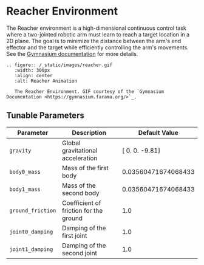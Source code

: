 # Reacher Environment
The Reacher environment is a high-dimensional continuous control task where a two-jointed robotic arm must learn to reach a target location in a 2D plane. The goal is to minimize the distance between the arm's end effector and the target while efficiently controlling the arm's movements. See the [Gymnasium documentation](https://gymnasium.farama.org/environments/mujoco/reacher/) for more details.

```{eval-rst}
.. figure:: /_static/images/reacher.gif
   :width: 300px
   :align: center
   :alt: Reacher Animation

   The Reacher Environment. GIF courtesy of the `Gymnasium Documentation <https://gymnasium.farama.org/>`_.
```

## Tunable Parameters
| Parameter | Description | Default Value |
|-----------|-------------|---------------|
| `gravity` | Global gravitational acceleration | [ 0.    0.   -9.81] |
| `body0_mass` | Mass of the first body | 0.03560471674068433 |
| `body1_mass` | Mass of the second body | 0.03560471674068433 |
| `ground_friction` | Coefficient of friction for the ground | 1.0 |
| `joint0_damping` | Damping of the first joint | 1.0 |
| `joint1_damping` | Damping of the second joint | 1.0 |


